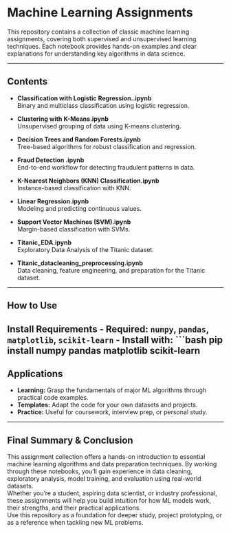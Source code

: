 # Machine Learning Assignments

This repository contains a collection of classic machine learning assignments, covering both supervised and unsupervised learning techniques. Each notebook provides hands-on examples and clear explanations for understanding key algorithms in data science.

---

## Contents

- **Classification with Logistic Regression..ipynb**  
  Binary and multiclass classification using logistic regression.

- **Clustering with K-Means.ipynb**  
  Unsupervised grouping of data using K-means clustering.

- **Decision Trees and Random Forests.ipynb**  
  Tree-based algorithms for robust classification and regression.

- **Fraud Detection .ipynb**  
  End-to-end workflow for detecting fraudulent patterns in data.

- **K-Nearest Neighbors (KNN) Classification.ipynb**  
  Instance-based classification with KNN.

- **Linear Regression.ipynb**  
  Modeling and predicting continuous values.

- **Support Vector Machines (SVM).ipynb**  
  Margin-based classification with SVMs.

- **Titanic_EDA.ipynb**  
  Exploratory Data Analysis of the Titanic dataset.

- **Titanic_datacleaning_preprocessing.ipynb**  
  Data cleaning, feature engineering, and preparation for the Titanic dataset.

---

## How to Use
 **Install Requirements**
    - Required: `numpy`, `pandas`, `matplotlib`, `scikit-learn`
    - Install with:
    ```bash
    pip install numpy pandas matplotlib scikit-learn
---

## Applications

- **Learning:** Grasp the fundamentals of major ML algorithms through practical code examples.
- **Templates:** Adapt the code for your own datasets and projects.
- **Practice:** Useful for coursework, interview prep, or personal study.

---

## Final Summary & Conclusion

This assignment collection offers a hands-on introduction to essential machine learning algorithms and data preparation techniques. By working through these notebooks, you’ll gain experience in data cleaning, exploratory analysis, model training, and evaluation using real-world datasets.  
Whether you’re a student, aspiring data scientist, or industry professional, these assignments will help you build intuition for how ML models work, their strengths, and their practical applications.  
Use this repository as a foundation for deeper study, project prototyping, or as a reference when tackling new ML problems.
